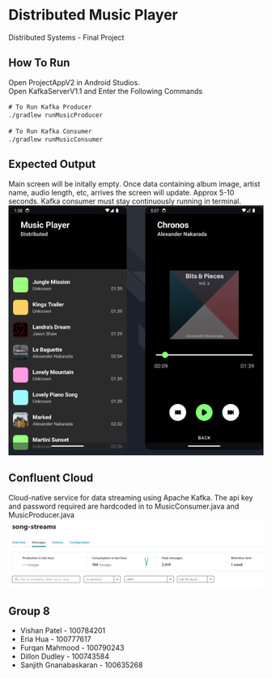 # Distributed Music Player
Distributed Systems - Final Project
## How To Run
Open ProjectAppV2 in Android Studios.
<br>
Open KafkaServerV1.1 and Enter the Following Commands
```
# To Run Kafka Producer
./gradlew runMusicProducer

# To Run Kafka Consumer
./gradlew runMusicConsumer
```
## Expected Output
Main screen will be initally empty. Once data containing album image, artist name, audio length, etc, arrives the screen will update. Approx 5-10 seconds. Kafka consumer must stay continuously running in terminal.
<br>
![](https://github.com/23Vishan/Distributed-Music-Player/blob/main/Screenshots/User_Interface.png)
## Confluent Cloud
Cloud-native service for data streaming using Apache Kafka. The api key and password required are hardcoded in to MusicConsumer.java and MusicProducer.java
![](https://github.com/23Vishan/Distributed-Music-Player/blob/main/Screenshots/Cloud.png)
<br>
## Group 8
- Vishan Patel - 100784201
- Eria Hua - 100777617
- Furqan Mahmood - 100790243
- Dillon Dudley - 100743584
- Sanjith Gnanabaskaran - 100635268
